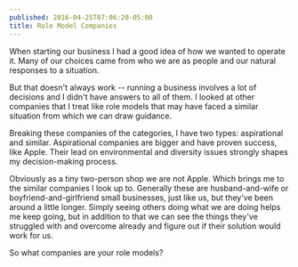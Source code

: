 ```yaml
---
published: 2016-04-25T07:06:20-05:00
title: Role Model Companies
---
```

When starting our business I had a good idea of how we wanted to operate it. Many of our choices came from who we are as people and our natural responses to a situation. 

But that doesn't always work -- running a business involves a lot of decisions and I didn't have answers to all of them. I looked at other companies that I treat like role models that may have faced a similar situation from which we can draw guidance.

Breaking these companies of the categories, I have two types: aspirational and similar. Aspirational companies are bigger and have proven success, like Apple. Their lead on environmental and diversity issues strongly shapes my decision-making process.

Obviously as a tiny two-person shop we are not Apple. Which brings me to the similar companies I look up to. Generally these are husband-and-wife or boyfriend-and-girlfriend small businesses, just like us, but they've been around a little longer. Simply seeing others doing what we are doing helps me keep going, but in addition to that we can see the things they've struggled with and overcome already and figure out if their solution would work for us. 

So what companies are your role models?